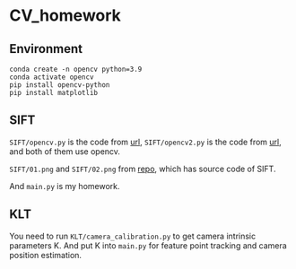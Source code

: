 # CV_homework

## Environment
```shell
conda create -n opencv python=3.9
conda activate opencv
pip install opencv-python
pip install matplotlib
```

## SIFT
`SIFT/opencv.py` is the code from [url](https://zhuanlan.zhihu.com/p/157578594), `SIFT/opencv2.py` is the code from [url](https://blog.csdn.net/g11d111/article/details/79925827), and both of them use opencv.

`SIFT/01.png` and `SIFT/02.png` from [repo](https://github.com/rmislam/PythonSIFT.git), which has source code of SIFT.

And `main.py` is my homework.

## KLT
You need to run `KLT/camera_calibration.py` to get camera intrinsic parameters K. And put K into `main.py` for feature point tracking and camera position estimation.